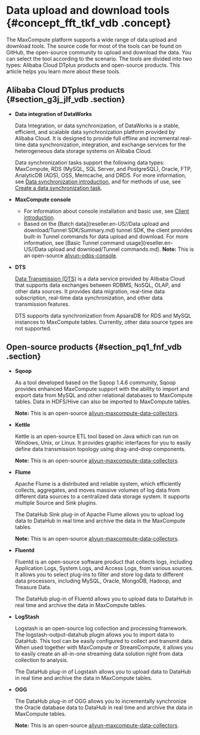 # Data upload and download tools {#concept_fft_tkf_vdb .concept}

The MaxCompute platform supports a wide range of data upload and download tools. The source code for most of the tools can be found on GitHub, the open-source community to upload and download the data. You can select the tool according to the scenario. The tools are divided into two types: Alibaba Cloud DTplus products and open-source products. This article helps you learn more about these tools.

## Alibaba Cloud DTplus products {#section_g3j_jlf_vdb .section}

-   **Data integration of DataWorks**

    Data Integration, or data synchronization, of DataWorks is a stable, efficient, and scalable data synchronization platform provided by Alibaba Cloud. It is designed to provide full offline and incremental real-time data synchronization, integration, and exchange services for the heterogeneous data storage systems on Alibaba Cloud.

    Data synchronization tasks support the following data types: MaxCompute, RDS \(MySQL, SQL Server, and PostgreSQL\), Oracle, FTP, AnalyticDB \(ADS\), OSS, Memcache, and DRDS. For more information, see [Data synchronization introduction](https://www.alibabacloud.com/help/doc-detail/47677.html), and for methods of use, see [Create a data synchronization task](https://www.alibabacloud.com/help/doc-detail/30269.html).

-   **MaxCompute console**

    -   For information about console installation and basic use, see [Client introduction](../../../../reseller.en-US//Client.md).
    -   Based on the [Batch data](reseller.en-US//Data upload and download/Tunnel SDK/Summary.md) tunnel SDK, the client provides built-in Tunnel commands for data upload and download. For more information, see [Basic Tunnel command usage](reseller.en-US//Data upload and download/Tunnel commands.md).
    **Note:** This is an open-source [aliyun-odps-console](https://github.com/aliyun/aliyun-odps-console).

-   **DTS**

    [Data Transmission \(DTS\)](https://www.alibabacloud.com/help/doc-detail/26592.html) is a data service provided by Alibaba Cloud that supports data exchanges between RDBMS, NoSQL, OLAP, and other data sources. It provides data migration, real-time data subscription, real-time data synchronization, and other data transmission features.

    DTS supports data synchronization from ApsaraDB for RDS and MySQL instances to MaxCompute tables. Currently, other data source types are not supported.


## Open-source products {#section_pq1_fnf_vdb .section}

-   **Sqoop**

    As a tool developed based on the Sqoop 1.4.6 community, Sqoop provides enhanced MaxCompute support with the ability to import and export data from MySQL and other relational databases to MaxCompute tables. Data in HDFS/Hive can also be imported to MaxCompute tables.

    **Note:** This is an open-source [aliyun-maxcompute-data-collectors](https://github.com/aliyun/aliyun-maxcompute-data-collectors).

-   **Kettle**

    Kettle is an open-source ETL tool based on Java which can run on Windows, Unix, or Linux. It provides graphic interfaces for you to easily define data transmission topology using drag-and-drop components.

    **Note:** This is an open-source [aliyun-maxcompute-data-collectors](https://github.com/aliyun/aliyun-maxcompute-data-collectors?spm=a2c4g.11186623.2.15.oSXp9R).

-   **Flume**

    Apache Flume is a distributed and reliable system, which efficiently collects, aggregates, and moves massive volumes of log data from different data sources to a centralized data storage system. It supports multiple Source and Sink plugins.

    The DataHub Sink plug-in of Apache Flume allows you to upload log data to DataHub in real time and archive the data in the MaxCompute tables.

    **Note:** This is an open-source [aliyun-maxcompute-data-collectors](https://github.com/aliyun/aliyun-maxcompute-data-collectors?spm=a2c4g.11186623.2.17.oSXp9R).

-   **Fluentd**

    Fluentd is an open-source software product that collects logs, including Application Logs, System Logs, and Access Logs, from various sources. It allows you to select plug-ins to filter and store log data to different data processors, including MySQL, Oracle, MongoDB, Hadoop, and Treasure Data.

    The DataHub plug-in of Fluentd allows you to upload data to DataHub in real time and archive the data in MaxCompute tables. 

-   **LogStash**

    Logstash is an open-source log collection and processing framework. The logstash-output-datahub plugin allows you to import data to DataHub. This tool can be easily configured to collect and transmit data. When used together with MaxCompute or StreamCompute, it allows you to easily create an all-in-one streaming data solution right from data collection to analysis.

    The DataHub plug-in of Logstash allows you to upload data to DataHub in real time and archive the data in MaxCompute tables.

-   **OGG**

    The DataHub plug-in of OGG allows you to incrementally synchronize the Oracle database data to DataHub in real time and archive the data in MaxCompute tables.

    **Note:** This is an open-source [aliyun-maxcompute-data-collectors](https://github.com/aliyun/aliyun-maxcompute-data-collectors?spm=a2c4g.11186623.2.21.oSXp9R).


